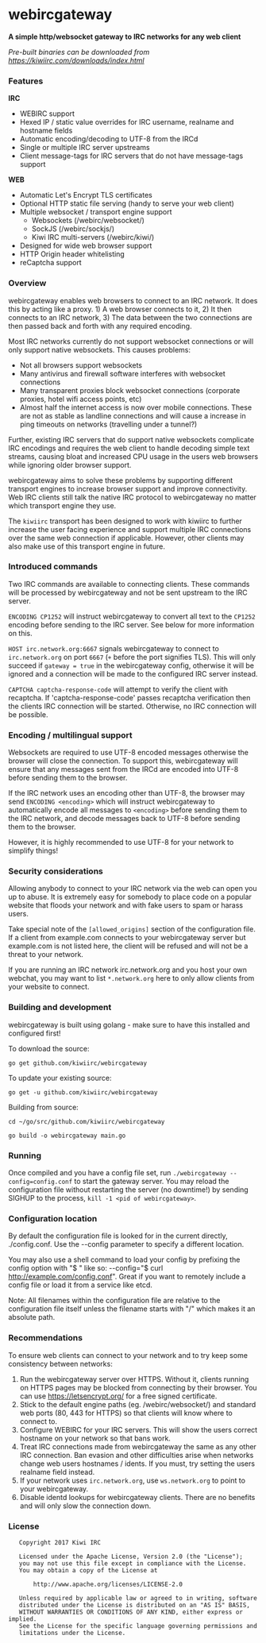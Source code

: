 # webircgateway
**A simple http/websocket gateway to IRC networks for any web client**

*Pre-built binaries can be downloaded from https://kiwiirc.com/downloads/index.html*

### Features
**IRC**
* WEBIRC support
* Hexed IP / static value overrides for IRC username, realname and hostname fields
* Automatic encoding/decoding to UTF-8 from the IRCd
* Single or multiple IRC server upstreams
* Client message-tags for IRC servers that do not have message-tags support

**WEB**
* Automatic Let's Encrypt TLS certificates
* Optional HTTP static file serving (handy to serve your web client)
* Multiple websocket / transport engine support
    * Websockets (/webirc/websocket/)
    * SockJS (/webirc/sockjs/)
    * Kiwi IRC multi-servers (/webirc/kiwi/)
* Designed for wide web browser support
* HTTP Origin header whitelisting
* reCaptcha support


### Overview
webircgateway enables web browsers to connect to an IRC network. It does this by acting like a proxy. 1) A web browser connects to it, 2) It then connects to an IRC network, 3) The data between the two connections are then passed back and forth with any required encoding.

Most IRC networks currently do not support websocket connections or will only support native websockets. This causes problems:
* Not all browsers support websockets
* Many antivirus and firewall software interferes with websocket connections
* Many transparent proxies block websocket connections (corporate proxies, hotel wifi access points, etc)
* Almost half the internet access is now over mobile connections. These are not as stable as landline connections and will cause a increase in ping timeouts on networks (travelling under a tunnel?)

Further, existing IRC servers that do support native websockets complicate IRC encodings and requires the web client to handle decoding simple text streams, causing bloat and increased CPU usage in the users web browsers while ignoring older browser support.

webircgateway aims to solve these problems by supporting different transport engines to increase browser support and improve connectivity. Web IRC clients still talk the native IRC protocol to webircgateway no matter which transport engine they use.

The `kiwiirc` transport has been designed to work with kiwiirc to further increase the user facing experience and support multiple IRC connections over the same web connection if applicable. However, other clients may also make use of this transport engine in future.


### Introduced commands
Two IRC commands are available to connecting clients. These commands will be processed by webircgateway and not be sent upstream to the IRC server.

`ENCODING CP1252` will instruct webircgateway to convert all text to the `CP1252` encoding before sending to the IRC server. See below for more information on this.


`HOST irc.network.org:6667` signals webircgateway to connect to `irc.network.org` on port `6667` (`+` before the port signifies TLS). This will only succeed if `gateway = true` in the webircgateway config, otherwise it will be ignored and a connection will be made to the configured IRC server instead.


`CAPTCHA captcha-response-code` will attempt to verify the client with recaptcha. If 'captcha-response-code' passes recaptcha verification then the clients IRC connection will be started. Otherwise, no IRC connection will be possible.


### Encoding / multilingual support
Websockets are required to use UTF-8 encoded messages otherwise the browser will close the connection. To support this, webircgateway will ensure that any messages sent from the IRCd are encoded into UTF-8 before sending them to the browser.

If the IRC network uses an encoding other than UTF-8, the browser may send `ENCODING <encoding>` which will instruct webircgateway to automatically encode all messages to `<encoding>` before sending them to the IRC network, and decode messages back to UTF-8 before sending them to the browser.

However, it is highly recommended to use UTF-8 for your network to simplify things!


### Security considerations
Allowing anybody to connect to your IRC network via the web can open you up to abuse. It is extremely easy for somebody to place code on a popular website that floods your network and with fake users to spam or harass users.

Take special note of the `[allowed_origins]` section of the configuration file. If a client from example.com connects to your webircgateway server but example.com is not listed here, the client will be refused and will not be a threat to your network.

If you are running an IRC network irc.network.org and you host your own webchat, you may want to list `*.network.org` here to only allow clients from your website to connect.


### Building and development
webircgateway is built using golang - make sure to have this installed and configured first!

To download the source:

`go get github.com/kiwiirc/webircgateway`

To update your existing source:

`go get -u github.com/kiwiirc/webircgateway`

Building from source:

`cd ~/go/src/github.com/kiwiirc/webircgateway`

`go build -o webircgateway main.go`

### Running
Once compiled and you have a config file set, run `./webircgateway --config=config.conf` to start the gateway server. You may reload the configuration file without restarting the server (no downtime!) by sending SIGHUP to the process, `kill -1 <pid of webircgateway>`.

### Configuration location
By default the configuration file is looked for in the current directly, ./config.conf. Use the --config parameter to specify a different location.

You may also use a shell command to load your config by prefixing the config option with "$ " like so: --config="$ curl http://example.com/config.conf". Great if you want to remotely include a config file or load it from a service like etcd.

Note: All filenames within the configuration file are relative to the configuration file itself unless the filename starts with "/" which makes it an absolute path.


### Recommendations
To ensure web clients can connect to your network and to try keep some consistency between networks:

1. Run the webircgateway server over HTTPS. Without it, clients running on HTTPS pages may be blocked from connecting by their browser. You can use https://letsencrypt.org/ for a free signed certificate.
2. Stick to the default engine paths (eg. /webirc/websocket/) and standard web ports (80, 443 for HTTPS) so that clients will know where to connect to.
3. Configure WEBIRC for your IRC servers. This will show the users correct hostname on your network so that bans work.
4. Treat IRC connections made from webircgateway the same as any other IRC connection. Ban evasion and other difficulties arise when networks change web users hostnames / idents. If you must, try setting the users realname field instead.
5. If your network uses `irc.network.org`, use `ws.network.org` to point to your webircgateway.
6. Disable identd lookups for webircgateway clients. There are no benefits and will only slow the connection down.


### License
~~~
   Copyright 2017 Kiwi IRC

   Licensed under the Apache License, Version 2.0 (the "License");
   you may not use this file except in compliance with the License.
   You may obtain a copy of the License at

       http://www.apache.org/licenses/LICENSE-2.0

   Unless required by applicable law or agreed to in writing, software
   distributed under the License is distributed on an "AS IS" BASIS,
   WITHOUT WARRANTIES OR CONDITIONS OF ANY KIND, either express or implied.
   See the License for the specific language governing permissions and
   limitations under the License.
~~~
